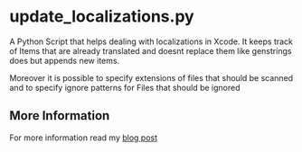 # update_localizations.py

A Python Script that helps dealing with localizations in Xcode. It keeps track of Items that are already translated and doesnt replace them like genstrings does but appends new items. 

Moreover it is possible to specify extensions of files that should be scanned and to specify ignore patterns for Files that should be ignored

## More Information

For more information read my [blog post](http://www.innovaptor.com/a-localization-workflow-that-works-well-in-practice/)